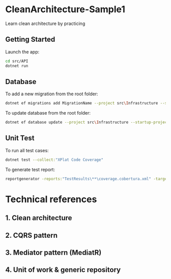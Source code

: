 # CleanArchitecture-Sample1
 Learn clean architecture by practicing


## Getting Started

Launch the app:
```bash
cd src/API
dotnet run
```


## Database

To add a new migration from the root folder:

```bash
dotnet ef migrations add MigrationName --project src\Infrastructure --startup-project src\API --output-dir Database\Migrations
```

To update database from the root folder:
```bash
dotnet ef database update --project src\Infrastructure --startup-project src\API
```

## Unit Test

To run all test cases:

```bash
dotnet test --collect:"XPlat Code Coverage"
```

To generate test report:

```bash
reportgenerator -reports:"TestResults\**\coverage.cobertura.xml" -targetdir:"coveragereport" -reporttypes:Html
```



# Technical references
## 1. Clean architecture
## 2. CQRS pattern
## 3. Mediator pattern (MediatR)
## 4. Unit of work & generic repository


